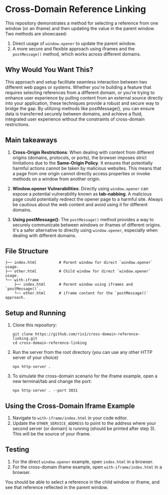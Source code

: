 # Cross-Domain Reference Linking

This repository demonstrates a method for selecting a reference from one window (or an iframe) and then updating the value in the parent window. Two methods are showcased:

1. Direct usage of `window.opener` to update the parent window.
2. A more secure and flexible approach using iframes and the `postMessage()` method, which works across different domains.


## Why Would You Want This?
This approach and setup facilitate seamless interaction between two different web pages or systems. Whether you're building a feature that requires selecting references from a different domain, or you're trying to enhance user experience by pulling content from an external source directly into your application, these techniques provide a robust and secure way to bridge the gap. By utilizing methods like postMessage(), you can ensure data is transferred securely between domains, and achieve a fluid, integrated user experience without the constraints of cross-domain restrictions.

## Main takeaways

1. **Cross-Origin Restrictions**: When dealing with content from different origins (domains, protocols, or ports), the browser imposes strict limitations due to the **Same-Origin Policy**. It ensures that potentially harmful actions cannot be taken by malicious websites. This means that a page from one origin cannot directly access properties or invoke methods on a window from another origin.

2. **Window.opener Vulnerabilities**: Directly using `window.opener` can expose a potential vulnerability known as **tab-nabbing**. A malicious page could potentially redirect the opener page to a harmful site. Always be cautious about the web content and avoid using it for different domains.

3. **Using postMessage()**: The `postMessage()` method provides a way to securely communicate between windows or iframes of different origins. It's a safer alternative to directly using `window.opener`, especially when dealing with different domains.


## File Structure

```
├── index.html          # Parent window for direct `window.opener` usage.
├── other.html          # Child window for direct `window.opener` usage.
└── with-iframe
    ├── index.html      # Parent window using iframes and `postMessage()`.
    └── other.html      # iframe content for the `postMessage()` approach.
```

## Setup and Running

1. Clone this repository:
   ```
   git clone https://github.com/rix1/cross-domain-reference-linking.git
   cd cross-domain-reference-linking
   ```

2. Run the server from the root directory (you can use any other HTTP server of your choice)
   ```
   npx http-server .
   ```

3. To simulate the cross-domain scenario for the iframe example, open a new terminal/tab and change the port:
   ```
   npx http-server . --port 3031
   ```

## Using the Cross-Domain Iframe Example

1. Navigate to `with-iframe/index.html` in your code editor.
2. Update the `OTHER_SERVICE_ADDRESS` to point to the address where your second server (or domain) is running (should be printed after step 3). This will be the source of your iframe.

## Testing

1. For the direct `window.opener` example, open `index.html` in a browser.
2. For the cross-domain iframe example, open `with-iframe/index.html` in a browser.

You should be able to select a reference in the child window or iframe, and see that reference reflected in the parent window.
